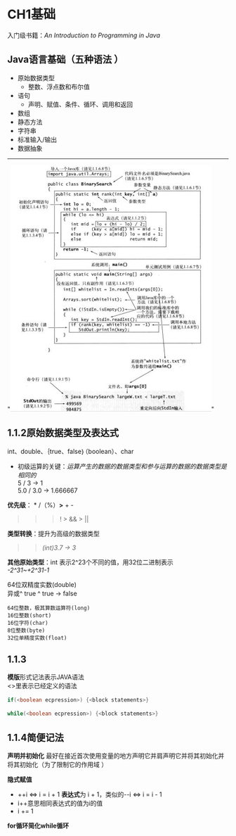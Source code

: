 **CH1基础**
===
入门级书籍：*An Introduction to Programming in Java*  


**Java语言基础（五种语法 ）**
--- 

*   原始数据类型  
    * 整数、浮点数和布尔值  
* 语句  
     * 声明、赋值、条件、循环、调用和返回
* 数组 
* 静态方法  
* 字符串  
* 标准输入/输出 
* 数据抽象  
---

"![ex](/image/tu1.1.1.jpg "java程序及其命令行的调用")"

1.1.2原始数据类型及表达式
---  
int、double、｛true、false｝（boolean）、char  
* 初级运算的关键：*运算产生的数据的数据类型和参与运算的数据的数据类型是相同的*  
5 / 3 -> 1  
5.0 / 3.0 -> 1.666667  

**优先级**： * /（%）**>** + -   
>>>! > && > ||  

**类型转换**：提升为高级的数据类型    
>>*(int)3.7 -> 3*

**其他原始类型**：int 表示2^23个不同的值，用32位二进制表示  
*-2^31~+2^31-1*  

64位双精度实数(double)  
异或^  true ^ true -> false
```
64位整数，极其算数运算符(long)   
16位整数(short)
16位字符(char)
8位整数(byte)
32位单精度实数(float)
``` 
1.1.3
---
**模版**形式记法表示JAVA语法  
<>里表示已经定义的语法
```Java
if(<boolean ecpression>) {<block statements>}
```
```Java
while(<boolean ecpression>) {<block statements>}
```
1.1.4简便记法
---
**声明并初始化** 最好在接近首次使用变量的地方声明它并肩声明它并将其初始化并将其初始化（为了限制它的作用域 ）  

**隐式赋值**  
* ++i <=> i = i + 1 **表达式**为 i + 1，类似的--i <=> i = i - 1  
* i++意思相同表达式的值为i的值
* i += 1  

**for循环简化while循环**  